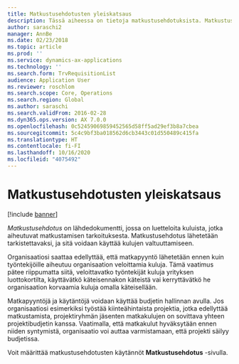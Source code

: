 ```yaml
---
title: Matkustusehdotusten yleiskatsaus
description: Tässä aiheessa on tietoja matkustusehdotuksista. Matkustusehdotuksessa on asiakirjoja kuluista, jotka aiheutuvat matkustamisen tarkoituksesta.
author: saraschi2
manager: AnnBe
ms.date: 02/23/2018
ms.topic: article
ms.prod: ''
ms.service: dynamics-ax-applications
ms.technology: ''
ms.search.form: TrvRequisitionList
audience: Application User
ms.reviewer: roschlom
ms.search.scope: Core, Operations
ms.search.region: Global
ms.author: saraschi
ms.search.validFrom: 2016-02-28
ms.dyn365.ops.version: AX 7.0.0
ms.openlocfilehash: 0c52459069859452565d58ff5ad29ef3b8a7cbea
ms.sourcegitcommit: 5c4c9bf3ba018562d6cb3443c01d550489c415fa
ms.translationtype: HT
ms.contentlocale: fi-FI
ms.lasthandoff: 10/16/2020
ms.locfileid: "4075492"
---
```

# <a name="travel-requisitions-overview"></a>Matkustusehdotusten yleiskatsaus

[!include [banner](../includes/banner.md)]

*Matkustusehdotus* on lähdedokumentti, jossa on luetteloita kuluista, jotka aiheutuvat matkustamisen tarkoituksesta. Matkustusehdotus lähetetään tarkistettavaksi, ja sitä voidaan käyttää kulujen valtuuttamiseen.

Organisaatiosi saattaa edellyttää, että matkapyyntö lähetetään ennen kuin työntekijöille aiheutuu organisaation veloittamia kuluja. Tämä vaatimus pätee riippumatta siitä, veloittavatko työntekijät kuluja yrityksen luottokortilta, käyttävätkö käteisennakon käteistä vai kerryttävätkö he organisaation korvaamia kuluja omalla käteisellään.

Matkapyyntöjä ja käytäntöjä voidaan käyttää budjetin hallinnan avulla. Jos organisaatiosi esimerkiksi työstää kiinteähintaista projektia, jotka edellyttää matkustamista, projektiryhmän jäsenten matkakulujen on sovittava yhteen projektibudjetin kanssa. Vaatimalla, että matkakulut hyväksytään ennen niiden syntymistä, organisaatio voi auttaa varmistamaan, että projekti säilyy budjetissa.

Voit määrittää matkustusehdotusten käytännöt **Matkustusehdotus** -sivulla.
